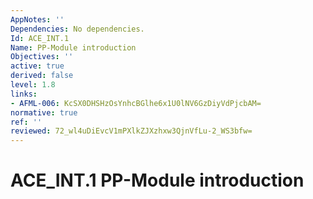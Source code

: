 ```yaml
---
AppNotes: ''
Dependencies: No dependencies.
Id: ACE_INT.1
Name: PP-Module introduction
Objectives: ''
active: true
derived: false
level: 1.8
links:
- AFML-006: KcSX0DHSHzOsYnhcBGlhe6x1U0lNV6GzDiyVdPjcbAM=
normative: true
ref: ''
reviewed: 72_wl4uDiEvcV1mPXlkZJXzhxw3QjnVfLu-2_WS3bfw=
---
```


# ACE_INT.1 PP-Module introduction